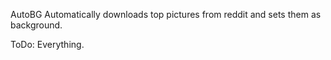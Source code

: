 AutoBG
    Automatically downloads top pictures from reddit and sets them as
    background.

ToDo:
    Everything.
